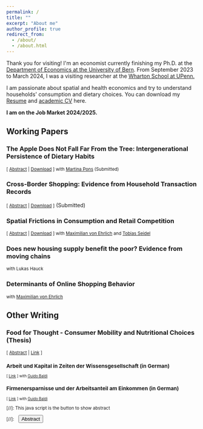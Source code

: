 ```yaml
---
permalink: /
title: ""
excerpt: "About me"
author_profile: true
redirect_from: 
  - /about/
  - /about.html
---
```


Thank you for visiting! I'm an economist currently finishing my Ph.D. at the <a href="https://www.vwi.unibe.ch/index_eng.html">Department of Economics at the University of Bern</a>. From September 2023 to March 2024, I was a visiting researcher at the <a href="https://real-estate.wharton.upenn.edu/">Wharton School at UPenn.</a>

I am passionate about spatial and health economics and try to understand households' consumption and dietary choices. You can download my <a href="https://frederickluser.github.io/files/resume_frederic_kluser.pdf" download>Resume</a> and <a href="https://frederickluser.github.io/files/cv_frederic_kluser.pdf" download>academic CV</a> here.

<b>I am on the Job Market 2024/2025.</b>

## Working Papers

### The Apple Does Not Fall Far From the Tree: Intergenerational Persistence of Dietary Habits <small></small>
<small>[ <a href="#/" onclick="visib('nutrition')">Abstract</a> | <a href="https://frederickluser.github.io/files/Intergenerational_Diet.pdf" download>Download</a> ] with <a href="https://martinapons.github.io/">Martina Pons</a> (Submitted)</small> 

<div id="nutrition" style="display: none; height: auto; width: auto;text-align: justify; line-height: 1.2" ><small>
  Inadequate diets harm individual health, generate substantial healthcare costs, and reduce labor market income. Yet, the determinants of unhealthy eating remain poorly understood. This paper provides novel evidence on the intergenerational transmission of dietary choices from parents to children by exploiting unique grocery transaction records matched with administrative data. We document a strong intergenerational diet persistence that exceeds income transmission across all measures we consider. This suggests that parents have a particularly strong impact on their children’s diet. At the same time, substantial heterogeneities in the persistence of diet indicate that the socioeconomic background and location of children may be crucial to foster beneficial eating habits and to break unhealthy ones. We discuss potential mechanisms and show in a counterfactual analysis that only 12% of the intergenerational persistence in diet can be explained by the transmission of income and education. In line with these results, we introduce a habit formation model and argue that the formation of dietary habits during childhood and their slow alteration are key drivers of our findings.
</small><br><br/>
</div>

### Cross-Border Shopping: Evidence from Household Transaction Records 
<small>[ <a href="#/" onclick="visib('crossborder')">Abstract</a> | <a href="https://frederickluser.github.io/files/Cross_Border_Shopping.pdf" download>Download</a> ]</small> (Submitted)

<div id="crossborder" style="display: none; height: auto; width: auto;text-align: justify; line-height: 1.2" ><small>
  Cross-border shopping allows purchasing comparable goods at lower prices abroad. At the same time, it can reduce domestic consumption, sales, or tax collection. During the Covid-19 pandemic, many countries restricted cross-border movements to mitigate the virus’s spread, thereby also prohibiting cross-border shopping. I exploit the random timing of the Swiss border closure using data on 600 million customer-linked transactions from the largest Swiss retailer to identify patterns in cross-border shopping. I find that grocery expenditures temporarily increased by 10-15% in border regions. Households drive up to 70 minutes to a location across the border, but the distance decay function is non-linear and marginal costs of traveling become negligible after 40 minutes. Cross-border shopping provides an opportunity for consumers from high-price countries to obtain comparable goods at lower prices in foreign markets. At the same time, it can reduce domestic consumption, sales, or tax collection. During the COVID-19 pandemic, many countries restricted cross-border movements to mitigate the virus’s spread, thereby also prohibiting cross-border shopping. This paper exploits the random timing of the Swiss border closure to study heterogeneities in the willingness to travel for lower prices. To this end, I link unique consumer-linked transaction data on one million customers to administrative records. I find that grocery expenditures temporarily increase by 10.5% in border regions, and this effect declines linearly with distance for up to 40 minutes before flattening out. My results show that the effect increases in household size, and decreases in age, income, education, and the cross-border locations’ price index. Furthermore, I find novel evidence that citizens working close to the border combine their commuting trips with cross-border shopping, indicating strategic trip chaining.
</small><br><br/>
</div>

### Spatial Frictions in Consumption and Retail Competition 
<small>[ <a href="#/" onclick="visib('consumption')">Abstract</a> | <a href="https://frederickluser.github.io/files/Spatial_Consumption_Frictions.pdf" download>Download</a> ] with <a href="https://maxvehrlich.ch/">Maximilian von Ehrlich</a> and <a href="https://sites.google.com/site/tobiasseideluni/home-1">Tobias Seidel</a> </small>

<div id="consumption" style="display: none; height: auto; width: auto;text-align: justify; line-height: 1.2" ><small>
  In this paper, we empirically quantify spatial consumption frictions and the degree of local retail competition. We exploit a unique data set including 1.5 billion daily transactions in combination with detailed characteristics of more than 3 million households. Our estimates are based on a quasi-experimental approach to estimate the causal effect of store openings. 
  We find that a same-chain store opening in the proximity of households' residences reduces their expenditures at incumbent stores by 30% in the first month. Smaller effects for competitors suggest imperfect substitutability between retail chains. Exploiting more than 350 openings, we identify causal consumption gravity functions, which allow us to quantify spatial consumption areas. We document significant heterogeneities across regions and socio-demographic groups, indicating substantial inequalities in consumption access.
</small><br><br/>
</div>

### Does new housing supply benefit the poor? Evidence from moving chains
<small> with Lukas Hauck</small>

### Determinants of Online Shopping Behavior
<small> with <a href="https://maxvehrlich.ch/">Maximilian von Ehrlich</a></small>

## Other Writing

### Food for Thought - Consumer Mobility and Nutritional Choices (Thesis)
<small>[ <a href="#/" onclick="visib('thesis')">Abstract</a> | <a href="https://boristheses.unibe.ch/5469/" download>Link</a> ] 
<div id="thesis" style="display: none; height: auto; width: auto;text-align: justify; line-height: 1.2" ><small>
This thesis includes three papers investigating different dimensions of consumer behavior in Switzerland within the fields of urban and health economics: eating patterns within families across generations, consumer mobility and grocery market access within cities, and shopping trips across national borders. Chapter One, titled The Apple Does Not Fall Far From the Tree: Intergenerational Persistence of Dietary Habits, studies the intergenerational persistence of healthy eating patterns. Chapter Two, titled Cross-Border Shopping: Evidence from Household Transaction Records, analyzes the consumers’ response to the COVID-19-induced national border closure in Switzerland. Chapter Three, titled Spatial Frictions in Retail Consumption, exploits supermarket openings to estimate distance decay functions and incorporates them into a simple framework of spatial shopping. Addressing these topics contributes to (i) the design of effective public health interventions and (ii) land-use restrictions and urban planning that account for the complexities of spatial consumer behavior.
</small><br><br/>
</div>

### Arbeit und Kapital in Zeiten der Wissensgesellschaft (in German)
<small>[ <a href="https://reatch.ch/publikationen/arbeit-und-kapital-in-zeiten-der-wissensgesellschaft" download>Link</a> ] with <a href="https://www.guidobaldi.ch/">Guido Baldi</a> </small>

### Firmenersparnisse und der Arbeitsanteil am Einkommen (in German)
<small>[ <a href="https://www.econstor.eu/handle/10419/193691" download>Link</a> ]  with <a href="https://www.guidobaldi.ch/">Guido Baldi</a> </small>

[//]: This java script is the button to show abstract
<script>
 function visib(id) {
  var x = document.getElementById(id);
  if (x.style.display === "block") {
    x.style.display = "none";
  } else {
    x.style.display = "block";
  }
}
</script>

[//]:&emsp;<button onclick="visib('polariz')" class="btn btn--inverse btn--small">Abstract</button>


